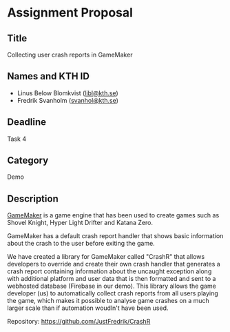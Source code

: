 # Assignment Proposal

## Title

Collecting user crash reports in GameMaker

## Names and KTH ID
- Linus Below Blomkvist (libl@kth.se)
- Fredrik Svanholm (svanhol@kth.se)

## Deadline

Task 4

## Category

Demo

## Description

[GameMaker](https://gamemaker.io/) is a game engine that has been used to create games such as Shovel Knight, Hyper Light Drifter and Katana Zero. 

GameMaker has a default crash report handler that shows basic information about the crash to the user before exiting the game. 

We have created a library for GameMaker called "CrashR" that allows developers to override and create their own crash handler that generates a crash report containing information about the uncaught exception along with additional platform and user data that is then formatted and sent to a webhosted database (Firebase in our demo). This library allows the game developer (us) to automatically collect crash reports from all users playing the game, which makes it possible to analyse game crashes on a much larger scale than if automation woudln't have been used.

Repository: https://github.com/JustFredrik/CrashR
